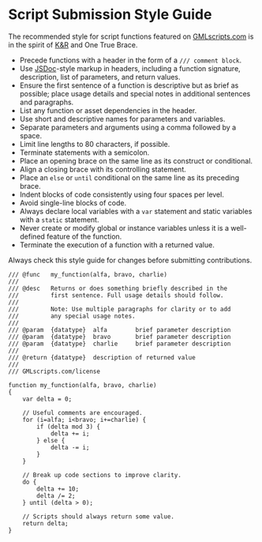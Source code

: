 Script Submission Style Guide
=============================

The recommended style for script functions featured on [GMLscripts.com]
is in the spirit of [K&R] and One True Brace.

* Precede functions with a header in the form of a `/// comment block`.
* Use [JSDoc]-style markup in headers, including a function signature,
  description, list of parameters, and return values.
* Ensure the first sentence of a function is descriptive but as brief as
  possible; place usage details and special notes in additional sentences
  and paragraphs.
* List any function or asset dependencies in the header.
* Use short and descriptive names for parameters and variables.
* Separate parameters and arguments using a comma followed by a space.
* Limit line lengths to 80 characters, if possible.
* Terminate statements with a semicolon.
* Place an opening brace on the same line as its construct or conditional.
* Align a closing brace with its controlling statement.
* Place an `else` or `until` conditional on the same line as its preceding
  brace.
* Indent blocks of code consistently using four spaces per level.
* Avoid single-line blocks of code.
* Always declare local variables with a `var` statement and static
  variables with a `static` statement.
* Never create or modify global or instance variables unless it is a
  well-defined feature of the function.
* Terminate the execution of a function with a returned value.

Always check this style guide for changes before submitting contributions.

````````````````````````````````````````````````````````````````````````
/// @func   my_function(alfa, bravo, charlie)
///
/// @desc   Returns or does something briefly described in the
///         first sentence. Full usage details should follow.
///
///         Note: Use multiple paragraphs for clarity or to add
///         any special usage notes.
///
/// @param  {datatype}  alfa        brief parameter description
/// @param  {datatype}  bravo       brief parameter description
/// @param  {datatype}  charlie     brief parameter description
///
/// @return {datatype}  description of returned value
///
/// GMLscripts.com/license

function my_function(alfa, bravo, charlie)
{
    var delta = 0;

    // Useful comments are encouraged.
    for (i=alfa; i<bravo; i+=charlie) {
        if (delta mod 3) {
            delta += i;
        } else {
            delta -= i;
        }
    }

    // Break up code sections to improve clarity.
    do {
        delta += 10;
        delta /= 2;
    } until (delta > 0);

    // Scripts should always return some value.
    return delta;
}
````````````````````````````````````````````````````````````````````````

[GMLscripts.com]: #
[K&R]: https://en.wikipedia.org/wiki/Indent_style#K.26R_style
[JSDoc]: https://manual.gamemaker.io/monthly/en/#t=The_Asset_Editors%2FCode_Editor_Properties%2FJSDoc_Script_Comments.htm

